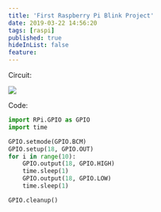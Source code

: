 ```yaml
---
title: 'First Raspberry Pi Blink Project'
date: 2019-03-22 14:56:20
tags: [raspi]
published: true
hideInList: false
feature: 
---
```

Circuit:
<!-- more -->


![](/post-images/1571684199166.png)

Code:

```python
import RPi.GPIO as GPIO
import time

GPIO.setmode(GPIO.BCM)
GPIO.setup(18, GPIO.OUT)
for i in range(10):
    GPIO.output(18, GPIO.HIGH)
    time.sleep(1)
    GPIO.output(18, GPIO.LOW)
    time.sleep(1)

GPIO.cleanup()

```
